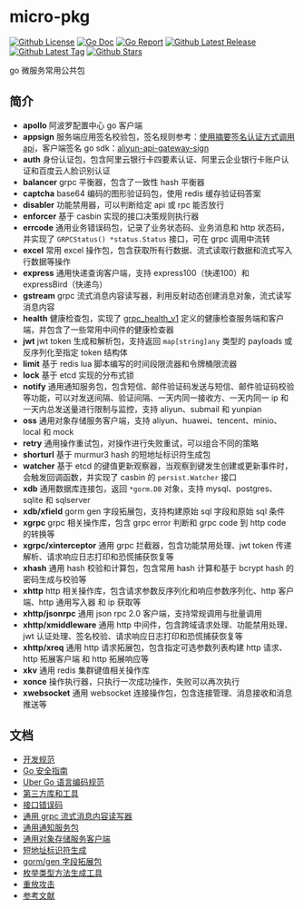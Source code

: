 # micro-pkg

[![Github License](https://img.shields.io/github/license/sliveryou/micro-pkg.svg?style=flat)](https://github.com/sliveryou/micro-pkg/blob/main/LICENSE)
[![Go Doc](https://godoc.org/github.com/sliveryou/micro-pkg?status.svg)](https://pkg.go.dev/github.com/sliveryou/micro-pkg)
[![Go Report](https://goreportcard.com/badge/github.com/sliveryou/micro-pkg)](https://goreportcard.com/report/github.com/sliveryou/micro-pkg)
[![Github Latest Release](https://img.shields.io/github/release/sliveryou/micro-pkg.svg?style=flat)](https://github.com/sliveryou/micro-pkg/releases/latest)
[![Github Latest Tag](https://img.shields.io/github/tag/sliveryou/micro-pkg.svg?style=flat)](https://github.com/sliveryou/micro-pkg/tags)
[![Github Stars](https://img.shields.io/github/stars/sliveryou/micro-pkg.svg?style=flat)](https://github.com/sliveryou/micro-pkg/stargazers)

go 微服务常用公共包

## 简介

- **apollo** 阿波罗配置中心 go 客户端
- **appsign** 服务端应用签名校验包，签名规则参考：[使用摘要签名认证方式调用 api](https://help.aliyun.com/zh/api-gateway/user-guide/use-digest-authentication-to-call-an-api)，客户端签名 go sdk：[aliyun-api-gateway-sign](https://github.com/sliveryou/aliyun-api-gateway-sign)
- **auth** 身份认证包，包含阿里云银行卡四要素认证、阿里云企业银行卡账户认证和百度云人脸识别认证
- **balancer** grpc 平衡器，包含了一致性 hash 平衡器
- **captcha** base64 编码的图形验证码包，使用 redis 缓存验证码答案
- **disabler** 功能禁用器，可以判断给定 api 或 rpc 能否放行
- **enforcer** 基于 casbin 实现的接口决策规则执行器
- **errcode** 通用业务错误码包，记录了业务状态码、业务消息和 http 状态码，并实现了 `GRPCStatus() *status.Status` 接口，可在 grpc 调用中流转
- **excel** 常用 excel 操作包，包含获取所有行数据、流式读取行数据和流式写入行数据等操作 
- **express** 通用快递查询客户端，支持 express100（快递100）和 expressBird（快递鸟）
- **gstream** grpc 流式消息内容读写器，利用反射动态创建消息对象，流式读写消息内容
- **health** 健康检查包，实现了 [grpc_health_v1](https://github.com/grpc/grpc/blob/master/doc/health-checking.md) 定义的健康检查服务端和客户端，并包含了一些常用中间件的健康检查器
- **jwt** jwt token 生成和解析包，支持返回 `map[string]any` 类型的 payloads 或反序列化至指定 token 结构体
- **limit** 基于 redis lua 脚本编写的时间段限流器和令牌桶限流器
- **lock** 基于 etcd 实现的分布式锁
- **notify** 通用通知服务包，包含短信、邮件验证码发送与短信、邮件验证码校验等功能，可以对发送间隔、验证间隔、一天内同一接收方、一天内同一 ip 和一天内总发送量进行限制与监控，支持 aliyun、submail 和 yunpian
- **oss** 通用对象存储服务客户端，支持 aliyun、huawei、tencent、minio、local 和 mock
- **retry** 通用操作重试包，对操作进行失败重试，可以组合不同的策略
- **shorturl** 基于 murmur3 hash 的短地址标识符生成包
- **watcher** 基于 etcd 的键值更新观察器，当观察到键发生创建或更新事件时，会触发回调函数，并实现了 casbin 的 `persist.Watcher` 接口
- **xdb** 通用数据库连接包，返回 `*gorm.DB` 对象，支持 mysql、postgres、sqlite 和 sqlserver
- **xdb/xfield** gorm gen 字段拓展包，支持构建原始 sql 字段和原始 sql 条件
- **xgrpc** grpc 相关操作库，包含 grpc error 判断和 grpc code 到 http code 的转换等
- **xgrpc/xinterceptor** 通用 grpc 拦截器，包含功能禁用处理、jwt token 传递解析、请求响应日志打印和恐慌捕获恢复等
- **xhash** 通用 hash 校验和计算包，包含常用 hash 计算和基于 bcrypt hash 的密码生成与校验等
- **xhttp** http 相关操作库，包含请求参数反序列化和响应参数序列化、http 客户端、http 通用写入器 和 ip 获取等
- **xhttp/jsonrpc** 通用 json rpc 2.0 客户端，支持常规调用与批量调用
- **xhttp/xmiddleware** 通用 http 中间件，包含跨域请求处理、功能禁用处理、jwt 认证处理、签名校验、请求响应日志打印和恐慌捕获恢复等
- **xhttp/xreq** 通用 http 请求拓展包，包含指定可选参数列表构建 http 请求、http 拓展客户端 和 http 拓展响应等
- **xkv** 通用 redis 集群键值相关操作库
- **xonce** 操作执行器，只执行一次成功操作，失败可以再次执行
- **xwebsocket** 通用 websocket 连接操作包，包含连接管理、消息接收和消息推送等

## 文档

- [开发规范](docs/dev-specification.md)
- [Go 安全指南](docs/security-guide.md)
- [Uber Go 语言编码规范](https://github.com/xxjwxc/uber_go_guide_cn)
- [第三方库和工具](docs/third-parties.md)
- [接口错误码](docs/errcode.md)
- [通用 grpc 流式消息内容读写器](gstream/README.md)
- [通用通知服务包](notify/README.md)
- [通用对象存储服务客户端](oss/README.md)
- [短地址标识符生成](shorturl/README.md)
- [gorm/gen 字段拓展包](xdb/xfield/README.md)
- [枚举类型方法生成工具](docs/enumer.md)
- [重放攻击](docs/replay-attacks.md)
- [参考文献](docs/references.md)
